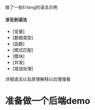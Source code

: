 做了一些Erlang的语法示例

#### 涉及到语法
- [变量]
- [数据类型]
- [函数]
- [模式匹配]
- [模块]
- [并发]
- [错误处理]


详细语法以及原理解释以后慢慢看

# 准备做一个后端demo